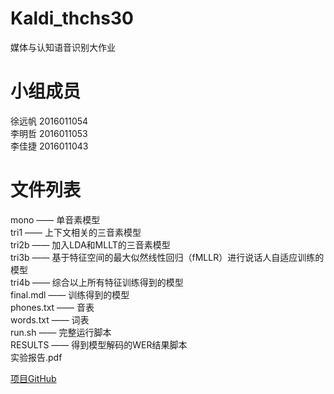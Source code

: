 # Kaldi_thchs30
媒体与认知语音识别大作业  
# 小组成员
徐远帆 2016011054  
李明哲 2016011053  
李佳捷 2016011043  
# 文件列表
mono  ——  单音素模型  
tri1  ——  上下文相关的三音素模型  
tri2b ——  加入LDA和MLLT的三音素模型  
tri3b ——  基于特征空间的最大似然线性回归（fMLLR）进行说话人自适应训练的模型  
tri4b ——  综合以上所有特征训练得到的模型  
final.mdl  ——  训练得到的模型  
phones.txt ——  音表  
words.txt  ——  词表  
run.sh —— 完整运行脚本  
RESULTS —— 得到模型解码的WER结果脚本  
实验报告.pdf  

[项目GitHub](https://github.com/MysticCode/Kaldi_thchs30)


